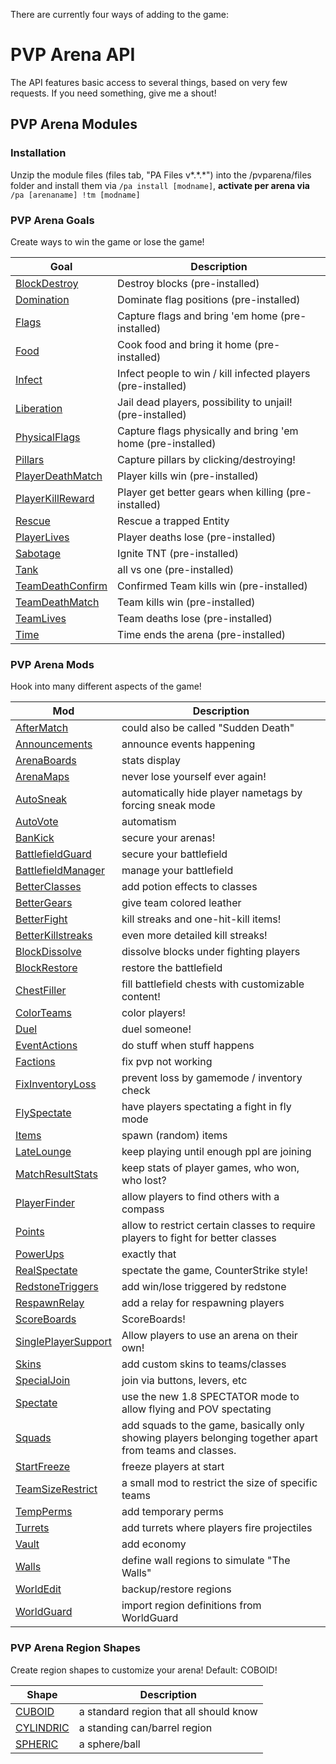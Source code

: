 There are currently four ways of adding to the game:
# PVP Arena API

The API features basic access to several things, based on very few requests. If you need something, give me a shout!
## PVP Arena Modules

### Installation

Unzip the module files (files tab, "PA Files v\*.\*.\*") into the /pvparena/files folder and install them via
`/pa install [modname]`, **activate per arena via**
`/pa [arenaname] !tm [modname]`

### PVP Arena Goals

Create ways to win the game or lose the game!

Goal | Description
------------- | -------------
[BlockDestroy](goals/blockdestroy.md) | Destroy blocks (pre-installed)
[Domination](goals/domination.md) | Dominate flag positions (pre-installed)
[Flags](goals/flags.md) | Capture flags and bring 'em home (pre-installed)
[Food](goals/food.md) | Cook food and bring it home (pre-installed)
[Infect](goals/infect.md) | Infect people to win / kill infected players (pre-installed)
[Liberation](goals/liberation.md) | Jail dead players, possibility to unjail! (pre-installed)
[PhysicalFlags](goals/physicalflags.md) | Capture flags physically and bring 'em home (pre-installed)
[Pillars](goals/pillars.md) | Capture pillars by clicking/destroying!
[PlayerDeathMatch](goals/playerdeathmatch.md) | Player kills win (pre-installed)
[PlayerKillReward](goals/playerkillreward.md) | Player get better gears when killing (pre-installed)
[Rescue](goals/rescue.md) | Rescue a trapped Entity
[PlayerLives](goals/playerlives.md) | Player deaths lose (pre-installed)
[Sabotage](goals/sabotage.md) | Ignite TNT (pre-installed)
[Tank](goals/tank.md) | all vs one (pre-installed)
[TeamDeathConfirm](goals/teamdeathconfirm.md) | Confirmed Team kills win (pre-installed)
[TeamDeathMatch](goals/teamdeathmatch.md) | Team kills win (pre-installed)
[TeamLives](goals/teamlives.md) | Team deaths lose (pre-installed)
[Time](goals/time.md) | Time ends the arena (pre-installed)

### PVP Arena Mods

Hook into many different aspects of the game!

Mod | Description
------------- | -------------
[AfterMatch](mods/aftermatch.md) | could also be called "Sudden Death"
[Announcements](mods/announcements.md) | announce events happening
[ArenaBoards](mods/arenaboards.md) | stats display
[ArenaMaps](mods/arenamaps.md) | never lose yourself ever again!
[AutoSneak](mods/autosneak.md) | automatically hide player nametags by forcing sneak mode
[AutoVote](mods/autovote.md) | automatism
[BanKick](mods/bankick.md) | secure your arenas!
[BattlefieldGuard](mods/battlefieldguard.md) | secure your battlefield
[BattlefieldManager](mods/battlefieldmanager.md) | manage your battlefield
[BetterClasses](mods/betterclasses.md) | add potion effects to classes
[BetterGears](mods/bettergears.md) | give team colored leather
[BetterFight](mods/betterfight.md) | kill streaks and one-hit-kill items!
[BetterKillstreaks](mods/betterkillstreaks.md) | even more detailed kill streaks!
[BlockDissolve](mods/blockdissolve.md) | dissolve blocks under fighting players
[BlockRestore](mods/blockrestore.md) | restore the battlefield
[ChestFiller](mods/chestfiller.md) | fill battlefield chests with customizable content!
[ColorTeams](mods/colorteams.md) | color players!
[Duel](mods/duel.md) | duel someone!
[EventActions](mods/eventactions.md) | do stuff when stuff happens
[Factions](mods/factions.md) | fix pvp not working
[FixInventoryLoss](mods/fixinventoryloss.md) | prevent loss by gamemode / inventory check
[FlySpectate](mods/flyspectate.md) | have players spectating a fight in fly mode
[Items](mods/items.md) | spawn (random) items
[LateLounge](mods/latelounge.md) | keep playing until enough ppl are joining
[MatchResultStats](mods/matchresultstats.md) | keep stats of player games, who won, who lost?
[PlayerFinder](mods/playerfinder.md) | allow players to find others with a compass
[Points](mods/points.md) | allow to restrict certain classes to require players to fight for better classes
[PowerUps](mods/powerups.md) | exactly that
[RealSpectate](mods/realspectate.md) | spectate the game, CounterStrike style!
[RedstoneTriggers](mods/redstonetriggers.md) | add win/lose triggered by redstone
[RespawnRelay](mods/respawnrelay.md) | add a relay for respawning players
[ScoreBoards](mods/scoreboards.md) | ScoreBoards!
[SinglePlayerSupport](mods/singleplayersupport.md) | Allow players to use an arena on their own!
[Skins](mods/skins.md) | add custom skins to teams/classes
[SpecialJoin](mods/specialjoin.md) | join via buttons, levers, etc
[Spectate](mods/spectate.md) | use the new 1.8 SPECTATOR mode to allow flying and POV spectating
[Squads](mods/squads.md) | add squads to the game, basically only showing players belonging together apart from teams and classes.
[StartFreeze](mods/startfreeze.md) | freeze players at start
[TeamSizeRestrict](mods/teamsizerestrict.md) | a small mod to restrict the size of specific teams
[TempPerms](mods/tempperms.md) | add temporary perms
[Turrets](mods/turrets.md) | add turrets where players fire projectiles
[Vault](mods/vault.md) | add economy
[Walls](mods/walls.md) | define wall regions to simulate "The Walls"
[WorldEdit](mods/worldedit.md) | backup/restore regions
[WorldGuard](mods/worldguard.md) | import region definitions from WorldGuard

### PVP Arena Region Shapes

Create region shapes to customize your arena! Default: COBOID!

Shape| Description
------------- | -------------
[CUBOID](shapes/cuboid.md) | a standard region that all should know
[CYLINDRIC](shapes/cylindric.md) | a standing can/barrel region
[SPHERIC](shapes/spheric.md) | a sphere/ball